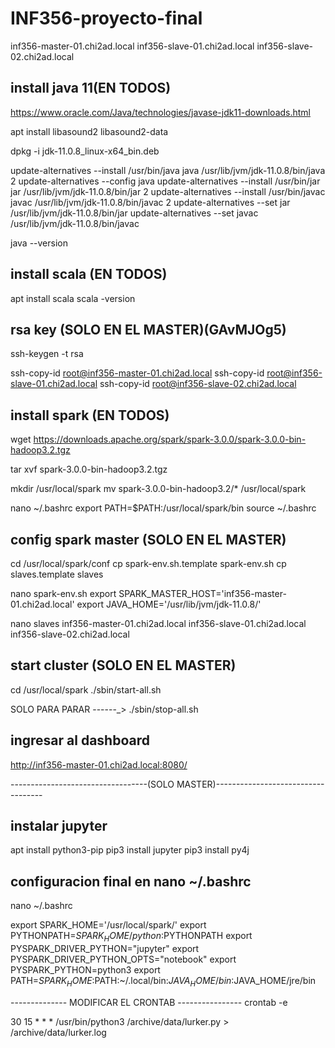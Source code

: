 # INF356-proyecto-final

inf356-master-01.chi2ad.local
inf356-slave-01.chi2ad.local
inf356-slave-02.chi2ad.local

install java 11(EN TODOS)
--------------------------
https://www.oracle.com/Java/technologies/javase-jdk11-downloads.html

apt install libasound2 libasound2-data

dpkg -i jdk-11.0.8_linux-x64_bin.deb

update-alternatives --install /usr/bin/java java  /usr/lib/jvm/jdk-11.0.8/bin/java 2
update-alternatives --config java
update-alternatives --install /usr/bin/jar jar /usr/lib/jvm/jdk-11.0.8/bin/jar 2
update-alternatives --install /usr/bin/javac javac /usr/lib/jvm/jdk-11.0.8/bin/javac 2
update-alternatives --set jar /usr/lib/jvm/jdk-11.0.8/bin/jar
update-alternatives --set javac /usr/lib/jvm/jdk-11.0.8/bin/javac

 java --version

install scala (EN TODOS)
-------------------------
 apt install scala
 scala -version

 

rsa key (SOLO EN EL MASTER)(GAvMJOg5)
-------------------------
ssh-keygen -t rsa

ssh-copy-id root@inf356-master-01.chi2ad.local
ssh-copy-id root@inf356-slave-01.chi2ad.local
ssh-copy-id root@inf356-slave-02.chi2ad.local

install spark (EN TODOS)
-------------------------
wget https://downloads.apache.org/spark/spark-3.0.0/spark-3.0.0-bin-hadoop3.2.tgz

tar xvf spark-3.0.0-bin-hadoop3.2.tgz

mkdir /usr/local/spark
mv spark-3.0.0-bin-hadoop3.2/* /usr/local/spark

nano ~/.bashrc
export PATH=$PATH:/usr/local/spark/bin
source ~/.bashrc

config spark master (SOLO EN EL MASTER)
---------------------------------------
cd /usr/local/spark/conf
cp spark-env.sh.template spark-env.sh
cp slaves.template slaves

nano spark-env.sh
export SPARK_MASTER_HOST='inf356-master-01.chi2ad.local'
export JAVA_HOME='/usr/lib/jvm/jdk-11.0.8/'

nano slaves
inf356-master-01.chi2ad.local
inf356-slave-01.chi2ad.local
inf356-slave-02.chi2ad.local


start cluster (SOLO EN EL MASTER)
---------------------------------
cd /usr/local/spark
./sbin/start-all.sh

SOLO PARA PARAR ------_> ./sbin/stop-all.sh

ingresar al dashboard
------------------------
http://inf356-master-01.chi2ad.local:8080/




----------------------------------(SOLO MASTER)-----------------------------------

instalar jupyter
----------------
apt install python3-pip
pip3 install jupyter
pip3 install py4j



configuracion final en nano ~/.bashrc
---------------------
nano ~/.bashrc

export SPARK_HOME='/usr/local/spark/'
export PYTHONPATH=$SPARK_HOME/python:$PYTHONPATH
export PYSPARK_DRIVER_PYTHON="jupyter"
export PYSPARK_DRIVER_PYTHON_OPTS="notebook"
export PYSPARK_PYTHON=python3
export PATH=$SPARK_HOME:$PATH:~/.local/bin:$JAVA_HOME/bin:$JAVA_HOME/jre/bin




-------------- MODIFICAR EL CRONTAB ----------------
crontab -e 

30 15 * * * /usr/bin/python3 /archive/data/lurker.py > /archive/data/lurker.log